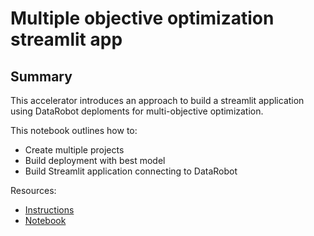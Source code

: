 # Multiple objective optimization streamlit app

## Summary
This accelerator introduces an approach to build a streamlit application using DataRobot deploments for multi-objective optimization.

This notebook outlines how to:
- Create multiple projects
- Build deployment with best model
- Build Streamlit application connecting to DataRobot

Resources:
- [Instructions](Multi-objective%20Optimization%20Guide.pdf)
- [Notebook](run_multi_objective_optimization.ipynb)
